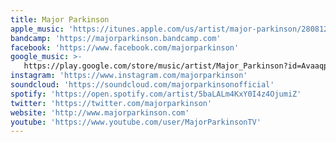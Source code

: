 ```yaml
---
title: Major Parkinson
apple_music: 'https://itunes.apple.com/us/artist/major-parkinson/280812994'
bandcamp: 'https://majorparkinson.bandcamp.com'
facebook: 'https://www.facebook.com/majorparkinson'
google_music: >-
   https://play.google.com/store/music/artist/Major_Parkinson?id=Avaaqpp7vkocyqo6b7vxfbfr4ya
instagram: 'https://www.instagram.com/majorparkinson'
soundcloud: 'https://soundcloud.com/majorparkinsonofficial'
spotify: 'https://open.spotify.com/artist/5baLALm4KxY0I4z4OjumiZ'
twitter: 'https://twitter.com/majorparkinson'
website: 'http://www.majorparkinson.com'
youtube: 'https://www.youtube.com/user/MajorParkinsonTV'
---
```

